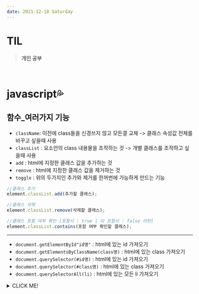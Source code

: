 ```yaml
---
date: 2021-12-18 Saturday
---
```


# TIL

> **개인 공부**
<br />

# javascript💦

## **함수_여러가지 기능**
- `className`: 이전에 class들을 신경쓰지 않고 모든결 교체 -> 클래스 속성값 전체를 바꾸고 싶을때 사용
- `classList` : 요소안의 class 내용물을 조작하는 것 -> 개별 클래스를 조작하고 싶을때 사용
- `add` : html에 지정한 클래스 값을 추가하는 것
- `remove` : html에 지정한 클래스 값을 제거하는 것
- `toggle` : 위의 두가지인 추가와 제거를 한꺼번에 가능하게 만드는 기능
```js
//클래스 추가
element.classList.add(추가할 클래스);

//클래스 삭제
element.classList.remove(삭제할 클래스);

//클래스 포함 여부 확인 [포함시 : true | 미 포함시 : false 리턴]
element.classList.contains(포함 여부 확인할 클래스);
```

---
- `document.getElementById"id명"` : html에 있는 id 가져오기
- `document.getElementsByClassName(class명)` : html에 있는 class 가져오기
- `document.querySelector(#id명)` : html에 있는 id 가져오기
- `document.querySelector(#class명)` : html에 있는 class 가져오기
- `document.querySelectorAll(li)` : html에 있는 모든 li 가져오기

<details>
<summary>CLICK ME!</summary>  

- https://hyunjungchoi.tistory.com/70

</detials>  
